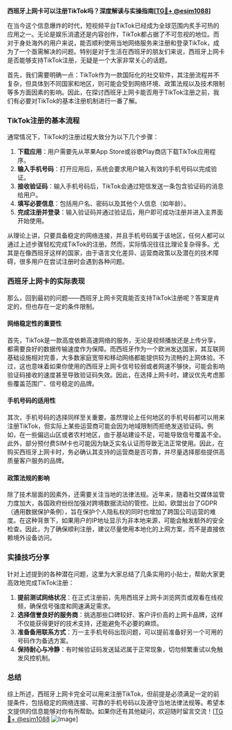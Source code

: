 **西班牙上网卡可以注册TikTok吗？深度解读与实操指南[[TG💪+ @esim1088](https://t.me/s/esim1088)]**

在当今这个信息爆炸的时代，短视频平台TikTok已经成为全球范围内炙手可热的应用之一。无论是娱乐消遣还是内容创作，TikTok都占据了不可忽视的地位。而对于身处海外的用户来说，能否顺利使用当地网络服务来注册和登录TikTok，成为了一个亟需解决的问题。特别是对于生活在西班牙的朋友们来说，西班牙上网卡是否能够支持TikTok注册，无疑是一个大家非常关心的话题。

首先，我们需要明确一点：TikTok作为一款国际化的社交软件，其注册流程并不复杂，但具体到不同国家和地区，则可能会受到网络环境、政策法规以及技术限制等多方面因素的影响。因此，在探讨西班牙上网卡能否用于TikTok注册之前，我们有必要对TikTok的基本注册机制进行一番了解。

### TikTok注册的基本流程

通常情况下，TikTok的注册过程大致分为以下几个步骤：

1. **下载应用**：用户需要先从苹果App Store或谷歌Play商店下载TikTok应用程序。
2. **输入手机号码**：打开应用后，系统会要求用户输入有效的手机号码以完成验证。
3. **接收验证码**：输入手机号码后，TikTok会通过短信发送一条包含验证码的消息给用户。
4. **填写必要信息**：包括用户名、密码以及其他个人信息（如年龄）。
5. **完成注册并登录**：输入验证码并通过验证后，用户即可成功注册并进入主界面开始使用。

从理论上讲，只要具备稳定的网络连接，并且手机号码属于该地区，任何人都可以通过上述步骤轻松完成TikTok的注册。然而，实际情况往往比理论复杂得多。尤其是在像西班牙这样的国家，由于语言文化差异、运营商政策以及潜在的技术障碍，很多用户在尝试注册时会遇到各种问题。

### 西班牙上网卡的实际表现

那么，回到最初的问题——西班牙上网卡究竟能否支持TikTok注册呢？答案是肯定的，但也存在一定的条件限制。

#### 网络稳定性的重要性

首先，TikTok是一款高度依赖高速网络的服务，无论是视频播放还是上传分享，都需要良好的数据传输速度作为保障。而西班牙作为一个欧洲发达国家，其互联网基础设施相对完善，大多数家庭宽带和移动网络都能提供较为流畅的上网体验。不过，这也意味着如果你使用的西班牙上网卡信号较弱或者网速不够快，可能会影响验证码接收的速度甚至导致验证码失效。因此，在选择上网卡时，建议优先考虑那些覆盖范围广、信号稳定的品牌。

#### 手机号码的适用性

其次，手机号码的选择同样至关重要。虽然理论上任何地区的手机号码都可以用来注册TikTok，但实际上某些运营商可能会因为地域限制而拒绝发送验证码。例如，在一些偏远山区或者农村地区，由于基站建设不足，可能导致信号覆盖不全。此外，部分预付费SIM卡也可能因为缺乏实名认证而导致无法正常使用。因此，在购买西班牙上网卡时，务必确认其支持的运营商是否可靠，并尽量选择那些提供高质量客户服务的品牌。

#### 政策法规的影响

除了技术层面的因素外，还需要关注当地的法律法规。近年来，随着社交媒体监管力度加大，各国政府纷纷加强对跨境数据流动的管控。比如，欧盟出台了GDPR（通用数据保护条例），旨在保护个人隐私权的同时也增加了跨国公司运营的难度。在这种背景下，如果用户的IP地址显示为非本地来源，可能会触发额外的安全检查。因此，为了确保顺利注册，建议尽量使用本地化的上网方案，而不是直接依赖境外设备访问。

### 实操技巧分享

针对上述提到的各种潜在问题，这里为大家总结了几条实用的小贴士，帮助大家更高效地完成TikTok注册：

1. **提前测试网络状况**：在正式注册前，先用西班牙上网卡浏览网页或观看在线视频，确保信号强度和网速满足需求。
2. **选择信誉良好的服务商**：挑选那些口碑较好、客户评价高的上网卡品牌，这样不仅能获得更好的技术支持，还能避免不必要的麻烦。
3. **准备备用联系方式**：万一主手机号码出现问题，可以提前准备好另一个可用的号码作为备选方案。
4. **保持耐心与冷静**：有时候验证码发送延迟属于正常现象，切勿频繁重试以免触发风控机制。

### 总结

综上所述，西班牙上网卡完全可以用来注册TikTok，但前提是必须满足一定的前提条件，包括稳定的网络连接、可靠的手机号码以及遵守当地法律法规等。希望本文提供的信息能够对你有所帮助。如果你还有其他疑问，欢迎随时留言交流！[[TG💪+ @esim1088](https://t.me/s/esim1088) ![Image](https://i.postimg.cc/4NQfJmqS/Snipaste-2025-05-13-00-14-12.png)]